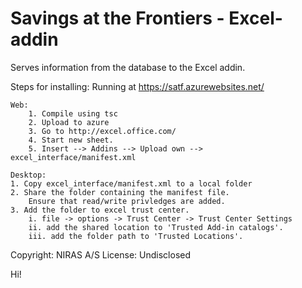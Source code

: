 # Savings at the Frontiers - Excel-addin 

Serves information from the database to the Excel addin.

Steps for installing:
    Running at https://satf.azurewebsites.net/

    Web:
        1. Compile using tsc
        2. Upload to azure
        3. Go to http://excel.office.com/
        4. Start new sheet.
        5. Insert --> Addins --> Upload own --> excel_interface/manifest.xml

    Desktop:
    1. Copy excel_interface/manifest.xml to a local folder
    2. Share the folder containing the manifest file.
        Ensure that read/write privledges are added.
    3. Add the folder to excel trust center.
        i. file -> options -> Trust Center -> Trust Center Settings
        ii. add the shared location to 'Trusted Add-in catalogs'.
        iii. add the folder path to 'Trusted Locations'.

Copyright: NIRAS A/S
License: Undisclosed

Hi!